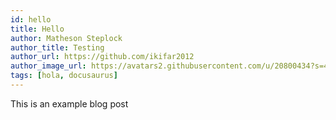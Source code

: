 ```yaml
---
id: hello
title: Hello
author: Matheson Steplock
author_title: Testing
author_url: https://github.com/ikifar2012
author_image_url: https://avatars2.githubusercontent.com/u/20800434?s=460&u=905a70997a0693f7e498cc7e469b95e001f473a7&v=4
tags: [hola, docusaurus]
---
```


This is an example blog post
